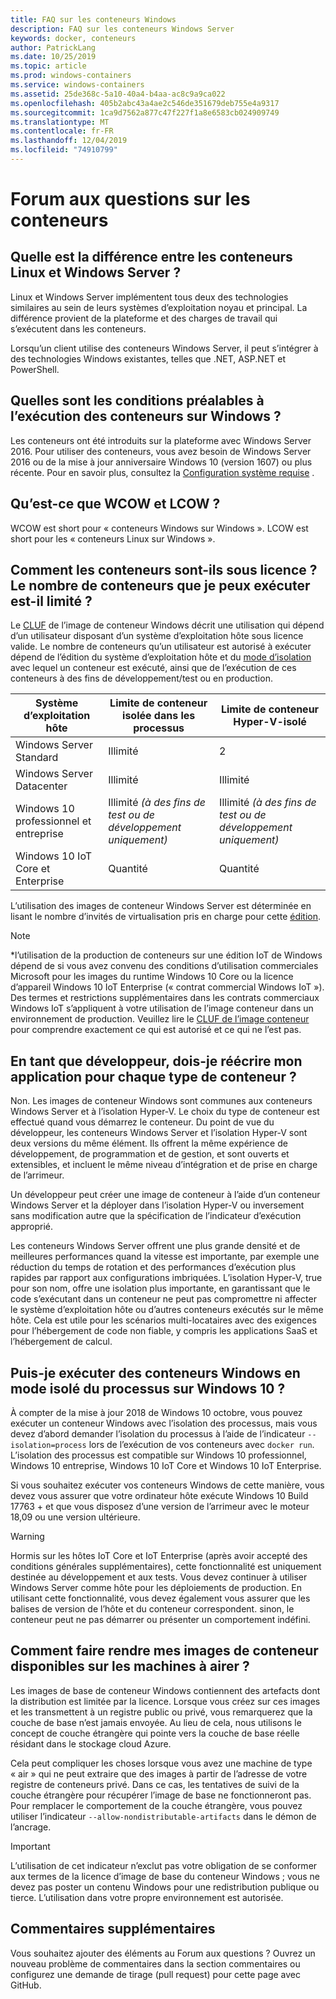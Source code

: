 ```yaml
---
title: FAQ sur les conteneurs Windows
description: FAQ sur les conteneurs Windows Server
keywords: docker, conteneurs
author: PatrickLang
ms.date: 10/25/2019
ms.topic: article
ms.prod: windows-containers
ms.service: windows-containers
ms.assetid: 25de368c-5a10-40a4-b4aa-ac8c9a9ca022
ms.openlocfilehash: 405b2abc43a4ae2c546de351679deb755e4a9317
ms.sourcegitcommit: 1ca9d7562a877c47f227f1a8e6583cb024909749
ms.translationtype: MT
ms.contentlocale: fr-FR
ms.lasthandoff: 12/04/2019
ms.locfileid: "74910799"
---
```

# <a name="frequently-asked-questions-about-containers"></a>Forum aux questions sur les conteneurs

## <a name="whats-the-difference-between-linux-and-windows-server-containers"></a>Quelle est la différence entre les conteneurs Linux et Windows Server ?

Linux et Windows Server implémentent tous deux des technologies similaires au sein de leurs systèmes d’exploitation noyau et principal. La différence provient de la plateforme et des charges de travail qui s’exécutent dans les conteneurs.  

Lorsqu’un client utilise des conteneurs Windows Server, il peut s’intégrer à des technologies Windows existantes, telles que .NET, ASP.NET et PowerShell.

## <a name="what-are-the-prerequisites-for-running-containers-on-windows"></a>Quelles sont les conditions préalables à l’exécution des conteneurs sur Windows ?

Les conteneurs ont été introduits sur la plateforme avec Windows Server 2016. Pour utiliser des conteneurs, vous avez besoin de Windows Server 2016 ou de la mise à jour anniversaire Windows 10 (version 1607) ou plus récente. Pour en savoir plus, consultez la [Configuration système requise](../deploy-containers/system-requirements.md) .

## <a name="what-are-wcow-and-lcow"></a>Qu’est-ce que WCOW et LCOW ?

WCOW est short pour « conteneurs Windows sur Windows ». LCOW est short pour les « conteneurs Linux sur Windows ».

## <a name="how-are-containers-licensed-is-there-a-limit-to-the-number-of-containers-i-can-run"></a>Comment les conteneurs sont-ils sous licence ? Le nombre de conteneurs que je peux exécuter est-il limité ?

Le [CLUF](../images-eula.md) de l’image de conteneur Windows décrit une utilisation qui dépend d’un utilisateur disposant d’un système d’exploitation hôte sous licence valide. Le nombre de conteneurs qu’un utilisateur est autorisé à exécuter dépend de l’édition du système d’exploitation hôte et du [mode d’isolation](../manage-containers/hyperv-container.md) avec lequel un conteneur est exécuté, ainsi que de l’exécution de ces conteneurs à des fins de développement/test ou en production.

|Système d’exploitation hôte                                                         |Limite de conteneur isolée dans les processus                   |Limite de conteneur Hyper-V-isolé                   |
|----------------------------------------------------------------|---------------------------------------------------|---------------------------------------------------|
|Windows Server Standard                                         |Illimité                                          |2                                                  |
|Windows Server Datacenter                                       |Illimité                                          |Illimité                                          |
|Windows 10 professionnel et entreprise                                   |Illimité *(à des fins de test ou de développement uniquement)*|Illimité *(à des fins de test ou de développement uniquement)*|
|Windows 10 IoT Core et Enterprise                             |Quantité                                         |Quantité                                          |

L’utilisation des images de conteneur Windows Server est déterminée en lisant le nombre d’invités de virtualisation pris en charge pour cette [édition](/windows-server/get-started-19/editions-comparison-19.md). <br/>

>[!NOTE]
>\*l’utilisation de la production de conteneurs sur une édition IoT de Windows dépend de si vous avez convenu des conditions d’utilisation commerciales Microsoft pour les images du runtime Windows 10 Core ou la licence d’appareil Windows 10 IoT Enterprise (« contrat commercial Windows IoT »). Des termes et restrictions supplémentaires dans les contrats commerciaux Windows IoT s’appliquent à votre utilisation de l’image conteneur dans un environnement de production. Veuillez lire le [CLUF de l’image conteneur](../images-eula.md) pour comprendre exactement ce qui est autorisé et ce qui ne l’est pas.

## <a name="as-a-developer-do-i-have-to-rewrite-my-app-for-each-type-of-container"></a>En tant que développeur, dois-je réécrire mon application pour chaque type de conteneur ?

Non. Les images de conteneur Windows sont communes aux conteneurs Windows Server et à l’isolation Hyper-V. Le choix du type de conteneur est effectué quand vous démarrez le conteneur. Du point de vue du développeur, les conteneurs Windows Server et l’isolation Hyper-V sont deux versions du même élément. Ils offrent la même expérience de développement, de programmation et de gestion, et sont ouverts et extensibles, et incluent le même niveau d’intégration et de prise en charge de l’arrimeur.

Un développeur peut créer une image de conteneur à l’aide d’un conteneur Windows Server et la déployer dans l’isolation Hyper-V ou inversement sans modification autre que la spécification de l’indicateur d’exécution approprié.

Les conteneurs Windows Server offrent une plus grande densité et de meilleures performances quand la vitesse est importante, par exemple une réduction du temps de rotation et des performances d’exécution plus rapides par rapport aux configurations imbriquées. L’isolation Hyper-V, true pour son nom, offre une isolation plus importante, en garantissant que le code s’exécutant dans un conteneur ne peut pas compromettre ni affecter le système d’exploitation hôte ou d’autres conteneurs exécutés sur le même hôte. Cela est utile pour les scénarios multi-locataires avec des exigences pour l’hébergement de code non fiable, y compris les applications SaaS et l’hébergement de calcul.

## <a name="can-i-run-windows-containers-in-process-isolated-mode-on-windows-10"></a>Puis-je exécuter des conteneurs Windows en mode isolé du processus sur Windows 10 ?

À compter de la mise à jour 2018 de Windows 10 octobre, vous pouvez exécuter un conteneur Windows avec l’isolation des processus, mais vous devez d’abord demander l’isolation du processus à l’aide de l’indicateur `--isolation=process` lors de l’exécution de vos conteneurs avec `docker run`. L’isolation des processus est compatible sur Windows 10 professionnel, Windows 10 entreprise, Windows 10 IoT Core et Windows 10 IoT Enterprise.

Si vous souhaitez exécuter vos conteneurs Windows de cette manière, vous devez vous assurer que votre ordinateur hôte exécute Windows 10 Build 17763 + et que vous disposez d’une version de l’arrimeur avec le moteur 18,09 ou une version ultérieure.

> [!WARNING]
> Hormis sur les hôtes IoT Core et IoT Enterprise (après avoir accepté des conditions générales supplémentaires), cette fonctionnalité est uniquement destinée au développement et aux tests. Vous devez continuer à utiliser Windows Server comme hôte pour les déploiements de production. En utilisant cette fonctionnalité, vous devez également vous assurer que les balises de version de l’hôte et du conteneur correspondent. sinon, le conteneur peut ne pas démarrer ou présenter un comportement indéfini.

## <a name="how-do-i-make-my-container-images-available-on-air-gapped-machines"></a>Comment faire rendre mes images de conteneur disponibles sur les machines à airer ?

Les images de base de conteneur Windows contiennent des artefacts dont la distribution est limitée par la licence. Lorsque vous créez sur ces images et les transmettent à un registre public ou privé, vous remarquerez que la couche de base n’est jamais envoyée. Au lieu de cela, nous utilisons le concept de couche étrangère qui pointe vers la couche de base réelle résidant dans le stockage cloud Azure.

Cela peut compliquer les choses lorsque vous avez une machine de type « air » qui ne peut extraire que des images à partir de l’adresse de votre registre de conteneurs privé. Dans ce cas, les tentatives de suivi de la couche étrangère pour récupérer l’image de base ne fonctionneront pas. Pour remplacer le comportement de la couche étrangère, vous pouvez utiliser l’indicateur `--allow-nondistributable-artifacts` dans le démon de l’ancrage.

> [!IMPORTANT]
> L’utilisation de cet indicateur n’exclut pas votre obligation de se conformer aux termes de la licence d’image de base du conteneur Windows ; vous ne devez pas poster un contenu Windows pour une redistribution publique ou tierce. L’utilisation dans votre propre environnement est autorisée.

## <a name="additional-feedback"></a>Commentaires supplémentaires

Vous souhaitez ajouter des éléments au Forum aux questions ? Ouvrez un nouveau problème de commentaires dans la section commentaires ou configurez une demande de tirage (pull request) pour cette page avec GitHub.
